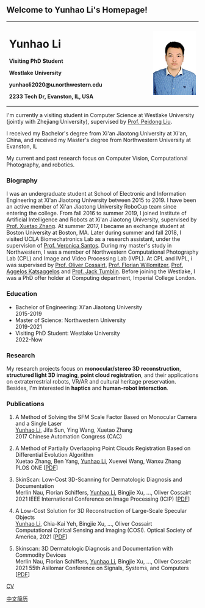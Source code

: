 ## Welcome to Yunhao Li's Homepage!

<table border="0" style="border-color: transparent">
  <tr>
    <td width="75%">
      <h1>Yunhao Li</h1>
      <p><b>Visiting PhD Student</b></p>
      <p><b>Westlake University</b></p>
      <p><b>yunhaoli2020@u.northwestern.edu</b></p>
      <p><b>2233 Tech Dr, Evanston, IL, USA</b></p>
    </td>
    <td width="25%">
      <img src="/DSC_2436_min4.jpg" width="100%">     
    </td>
  </tr>
</table>


I'm currently a visiting student in Computer Science at Westlake University (jointly with Zhejiang University), supervised by [Prof. Peidong Liu](https://ethliup.github.io/).

I received my Bachelor's degree from Xi'an Jiaotong University at Xi'an, China, and received my Master's degree from Northwestern University at Evanston, IL

My current and past research focus on Computer Vision, Computational Photography, and robotics.

### Biography

I was an undergraduate student at School of Electronic and Information Engineering at Xi'an Jiaotong University between 2015 to 2019. I have been an active member of Xi'an Jiaotong University RoboCup team since entering the college. From fall 2016 to summer 2019, I joined Institute of Artificial Intelligence and Robots at Xi'an Jiaotong University, supervised by [Prof. Xuetao Zhang](https://gr.xjtu.edu.cn/en/web/xuetaozh). At summer 2017, I became an exchange student at Boston University at Boston, MA. Later during summer and fall 2018, I visited UCLA Biomechatronics Lab as a research assistant, under the supervision of [Prof. Veronica Santos](https://samueli.ucla.edu/people/veronica-santos/). During my master's study in Northwestern, I was a member of Northwestern Computational Photography Lab (CPL) and Image and Video Processing Lab (IVPL). At CPL and IVPL, i was supervised by [Prof. Oliver Cossairt](https://www.mccormick.northwestern.edu/research-faculty/directory/profiles/cossairt-oliver.html), [Prof. Florian Willomitzer](https://3dim.northwestern.edu/), [Prof. Aggelos Katsaggelos](https://www.mccormick.northwestern.edu/research-faculty/directory/profiles/katsaggelos-aggelos.html) and [Prof. Jack Tumblin](https://users.cs.northwestern.edu/~jet/). Before joining the Westlake, I was a PhD offer holder at Computing department, Imperial College London.
### Education
<ul>
  <li>Bachelor of Engineering: Xi'an Jiaotong University<br> 2015-2019</li>
  <li>Master of Science: Northwestern University<br> 2019-2021</li>
  <li>Visiting PhD Student: Westlake University<br> 2022-Now</li>
</ul>

### Research

My research projects focus on <b>monocular/stereo 3D reconstruction</b>, <b>structured light 3D imaging</b>, <b>point cloud registration</b>, and their applications on extraterrestrial robots, VR/AR and cultural heritage preservation. Besides, I'm interested in  <b>haptics</b> and <b>human-robot interaction</b>. 


### Publications
1. A Method of Solving the SFM Scale Factor Based on Monocular Camera and a Single Laser<br>
   <u>Yunhao Li</u>, Jifa Sun, Ying Wang, Xuetao Zhang<br>
   2017 Chinese Automation Congress (CAC)
   
   
2. A Method of Partially Overlapping Point Clouds Registration Based on Differential Evolution Algorithm<br> 
   Xuetao Zhang, Ben Yang, <u>Yunhao Li</u>, Xuewei Wang, Wanxu Zhang<br>
   PLOS ONE
   [[PDF](https://journals.plos.org/plosone/article?id=10.1371/journal.pone.0209227)]

3. SkinScan: Low-Cost 3D-Scanning for Dermatologic Diagnosis and Documentation<br> 
   Merlin Nau, Florian Schiffers, <u>Yunhao Li</u>, Bingjie Xu, ..., Oliver Cossairt<br>
   2021 IEEE International Conference on Image Processing (ICIP)
   [[PDF](https://arxiv.org/pdf/2102.00508.pdf)]
   
4. A Low-Cost Solution for 3D Reconstruction of Large-Scale Specular Objects<br> 
   <u>Yunhao Li</u>, Chia-Kai Yeh, Bingjie Xu, ..., Oliver Cossairt<br>
   Computational Optical Sensing and Imaging (COSI). Optical Society of America, 2021
   [[PDF](https://3dim.northwestern.edu/YLi_COSI_2021.pdf)]

5. Skinscan: 3D Dermatologic Diagnosis and Documentation with Commodity Devices<br>
   Merlin Nau, Florian Schiffers, <u>Yunhao Li</u>, Bingjie Xu, ..., Oliver Cossairt<br>
   2021 55th Asilomar Conference on Signals, Systems, and Computers
   [[PDF](https://ieeexplore.ieee.org/abstract/document/9723389)]

[CV](/CV-YunhaoLi.pdf)

[中文简历](/CV-YunhaoLi_CHN.pdf)

